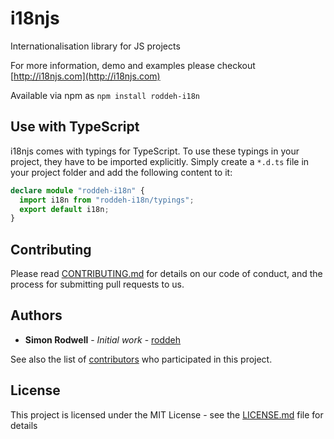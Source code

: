 # i18njs

Internationalisation library for JS projects

For more information, demo and examples please checkout [http://i18njs.com](http://i18njs.com)

Available via npm as ```npm install roddeh-i18n```


## Use with TypeScript

i18njs comes with typings for TypeScript. To use these typings in your project, they have to be imported explicitly. Simply create a `*.d.ts` file in your project folder and add the following content to it:

```TypeScript
declare module "roddeh-i18n" {
  import i18n from "roddeh-i18n/typings";
  export default i18n;
}
```


## Contributing

Please read [CONTRIBUTING.md](https://gist.github.com/PurpleBooth/b24679402957c63ec426) for details on our code of conduct, and the process for submitting pull requests to us.


## Authors

* **Simon Rodwell** - *Initial work* - [roddeh](https://github.com/roddeh)

See also the list of [contributors](https://github.com/roddeh/i18njs/contributors) who participated in this project.


## License

This project is licensed under the MIT License - see the [LICENSE.md](LICENSE.md) file for details
